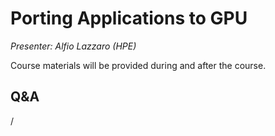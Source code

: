# Porting Applications to GPU

*Presenter: Alfio Lazzaro (HPE)*

Course materials will be provided during and after the course.

<!--
Temporary location of materials (for the lifetime of the training project):

-   Slides: `/project/project_465001362/Slides/HPE/12_2_GPU_porting.pdf`
-->

<!--
Archived materials on LUMI:

-   Slides: `/appl/local/training/2p3day-20250303/files/LUMI-2p3day-20250303-502-Porting_to_GPU.pdf`

-   Recording: `/appl/local/training/2p3day-20250303/recordings/502-Porting_to_GPU.mp4`

These materials can only be distributed to actual users of LUMI (active user account).
-->


## Q&A

/
